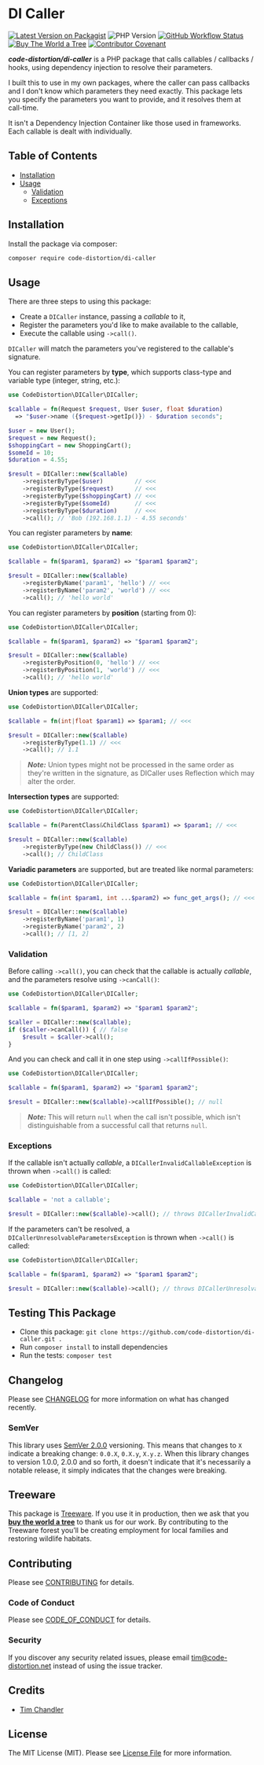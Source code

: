 # DI Caller

[![Latest Version on Packagist](https://img.shields.io/packagist/v/code-distortion/di-caller.svg?style=flat-square)](https://packagist.org/packages/code-distortion/di-caller)
![PHP Version](https://img.shields.io/badge/PHP-8.0%20to%208.3-blue?style=flat-square)
[![GitHub Workflow Status](https://img.shields.io/github/actions/workflow/status/code-distortion/di-caller/run-tests.yml?branch=main&style=flat-square)](https://github.com/code-distortion/di-caller/actions)
[![Buy The World a Tree](https://img.shields.io/badge/treeware-%F0%9F%8C%B3-lightgreen?style=flat-square)](https://plant.treeware.earth/code-distortion/di-caller)
[![Contributor Covenant](https://img.shields.io/badge/contributor%20covenant-v2.1%20adopted-ff69b4.svg?style=flat-square)](.github/CODE_OF_CONDUCT.md)

***code-distortion/di-caller*** is a PHP package that calls callables / callbacks / hooks, using dependency injection to resolve their parameters.

I built this to use in my own packages, where the caller can pass callbacks and I don't know which parameters they need exactly. This package lets you specify the parameters you want to provide, and it resolves them at call-time.

It isn't a Dependency Injection Container like those used in frameworks. Each callable is dealt with individually.



## Table of Contents

- [Installation](#installation)
- [Usage](#usage)
  - [Validation](#validation)
  - [Exceptions](#exceptions)



## Installation

Install the package via composer:

``` bash
composer require code-distortion/di-caller
```



## Usage

There are three steps to using this package:

- Create a `DICaller` instance, passing a *callable* to it,
- Register the parameters you'd like to make available to the callable,
- Execute the callable using `->call()`.

`DICaller` will match the parameters you've registered to the callable's signature.

You can register parameters by **type**, which supports class-type and variable type (integer, string, etc.):

```php
use CodeDistortion\DICaller\DICaller;

$callable = fn(Request $request, User $user, float $duration)
  => "$user->name ({$request->getIp()}) - $duration seconds";

$user = new User();
$request = new Request();
$shoppingCart = new ShoppingCart();
$someId = 10;
$duration = 4.55;

$result = DICaller::new($callable)
    ->registerByType($user)         // <<<
    ->registerByType($request)      // <<<
    ->registerByType($shoppingCart) // <<<
    ->registerByType($someId)       // <<<
    ->registerByType($duration)     // <<<
    ->call(); // 'Bob (192.168.1.1) - 4.55 seconds'
```

You can register parameters by **name**:

```php
use CodeDistortion\DICaller\DICaller;

$callable = fn($param1, $param2) => "$param1 $param2";

$result = DICaller::new($callable)
    ->registerByName('param1', 'hello') // <<<
    ->registerByName('param2', 'world') // <<<
    ->call(); // 'hello world'
```

You can register parameters by **position** (starting from 0):

```php
use CodeDistortion\DICaller\DICaller;

$callable = fn($param1, $param2) => "$param1 $param2";

$result = DICaller::new($callable)
    ->registerByPosition(0, 'hello') // <<<
    ->registerByPosition(1, 'world') // <<<
    ->call(); // 'hello world'
```

**Union types** are supported:

```php
use CodeDistortion\DICaller\DICaller;

$callable = fn(int|float $param1) => $param1; // <<<

$result = DICaller::new($callable)
    ->registerByType(1.1) // <<<
    ->call(); // 1.1
```

> ***Note:*** Union types might not be processed in the same order as they're written in the signature, as DICaller uses Reflection which may alter the order.

**Intersection types** are supported:

```php
use CodeDistortion\DICaller\DICaller;

$callable = fn(ParentClass&ChildClass $param1) => $param1; // <<<

$result = DICaller::new($callable)
    ->registerByType(new ChildClass()) // <<<
    ->call(); // ChildClass
```

**Variadic parameters** are supported, but are treated like normal parameters:

```php
use CodeDistortion\DICaller\DICaller;

$callable = fn(int $param1, int ...$param2) => func_get_args(); // <<<

$result = DICaller::new($callable)
    ->registerByName('param1', 1)
    ->registerByName('param2', 2)
    ->call(); // [1, 2]
```



### Validation

Before calling `->call()`, you can check that the callable is actually *callable*, and the parameters resolve using `->canCall()`:

```php
use CodeDistortion\DICaller\DICaller;

$callable = fn($param1, $param2) => "$param1 $param2";

$caller = DICaller::new($callable);
if ($caller->canCall()) { // false
    $result = $caller->call();
}
```

And you can check and call it in one step using `->callIfPossible()`:

```php
use CodeDistortion\DICaller\DICaller;

$callable = fn($param1, $param2) => "$param1 $param2";

$result = DICaller::new($callable)->callIfPossible(); // null
```

> ***Note:*** This will return `null` when the call isn't possible, which isn't distinguishable from a successful call that returns `null`.



### Exceptions

If the callable isn't actually *callable*, a `DICallerInvalidCallableException` is thrown when `->call()` is called:

```php
use CodeDistortion\DICaller\DICaller;

$callable = 'not a callable';

$result = DICaller::new($callable)->call(); // throws DICallerInvalidCallableException
```

If the parameters can't be resolved, a `DICallerUnresolvableParametersException` is thrown when `->call()` is called:

```php
use CodeDistortion\DICaller\DICaller;

$callable = fn($param1, $param2) => "$param1 $param2";

$result = DICaller::new($callable)->call(); // throws DICallerUnresolvableParametersException
```



## Testing This Package

- Clone this package: `git clone https://github.com/code-distortion/di-caller.git .`
- Run `composer install` to install dependencies
- Run the tests: `composer test`



## Changelog

Please see [CHANGELOG](CHANGELOG.md) for more information on what has changed recently.



### SemVer

This library uses [SemVer 2.0.0](https://semver.org/) versioning. This means that changes to `X` indicate a breaking change: `0.0.X`, `0.X.y`, `X.y.z`. When this library changes to version 1.0.0, 2.0.0 and so forth, it doesn't indicate that it's necessarily a notable release, it simply indicates that the changes were breaking.



## Treeware

This package is [Treeware](https://treeware.earth). If you use it in production, then we ask that you [**buy the world a tree**](https://plant.treeware.earth/code-distortion/di-caller) to thank us for our work. By contributing to the Treeware forest you’ll be creating employment for local families and restoring wildlife habitats.



## Contributing

Please see [CONTRIBUTING](.github/CONTRIBUTING.md) for details.



### Code of Conduct

Please see [CODE_OF_CONDUCT](.github/CODE_OF_CONDUCT.md) for details.



### Security

If you discover any security related issues, please email tim@code-distortion.net instead of using the issue tracker.



## Credits

- [Tim Chandler](https://github.com/code-distortion)



## License

The MIT License (MIT). Please see [License File](LICENSE.md) for more information.
